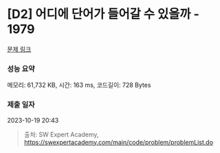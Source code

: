 # [D2] 어디에 단어가 들어갈 수 있을까 - 1979 

[문제 링크](https://swexpertacademy.com/main/code/problem/problemDetail.do?contestProbId=AV5PuPq6AaQDFAUq) 

### 성능 요약

메모리: 61,732 KB, 시간: 163 ms, 코드길이: 728 Bytes

### 제출 일자

2023-10-19 20:43



> 출처: SW Expert Academy, https://swexpertacademy.com/main/code/problem/problemList.do
